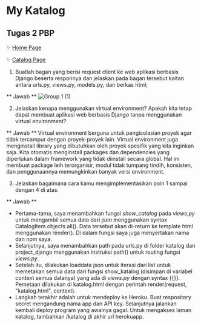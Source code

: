 # **My Katalog**
## Tugas 2 PBP 


:sparkles: [Home Page](https://mykatalog.herokuapp.com/) 

:sparkles: [Catalog Page](https://mykatalog.herokuapp.com/katalog/)


1. Buatlah bagan yang berisi request client ke web aplikasi berbasis Django beserta responnya dan jelaskan pada bagan tersebut kaitan antara urls.py, views.py, models.py, dan berkas html;

  ** Jawab **
![Group 1 (1)](https://user-images.githubusercontent.com/88421618/190133499-471edc0d-0e9f-4d88-9247-6a18084f1382.png)


2. Jelaskan kenapa menggunakan virtual environment? Apakah kita tetap dapat membuat aplikasi web berbasis Django tanpa menggunakan virtual environment?

  ** Jawab **
Virtual environment berguna untuk pengisolasian proyek agar tidak tercampur dengan proyek-proyek lain. Virtual environment juga menginstall library yang dibutuhkan oleh proyek spesifik yang kita inginkan saja. Kita otomatis menginstall packages dan dependencies yang diperlukan dalam framework yang tidak diinstall secara global. Hal ini membuat package leih terorganisir, modul tidak tumpang tindih, konsisten, dan penggunaannya memungkinkan banyak versi environment.

3. Jelaskan bagaimana cara kamu mengimplementasikan poin 1 sampai dengan 4 di atas.

  ** Jawab **
- Pertama-tama, saya menambahkan fungsi *show_catalog* pada *views.py* untuk mengambil semua data dari json menggunakan syntax CatalogItem.objects.all(). Data tersebut akan di-return ke template html menggunakan render(). Di dalam fungsi saya juga menyertakan nama dan npm saya. 
- Selanjutnya, saya menambahkan path pada urls.py di folder katalog dan project_django menggunakan instruksi path() untuk routing fungsi *views.py*. 
- Setelah itu, dilakukan loaddata json untuk iterasi dari list untuk memetakan semua data dari fungsi show_katalog (disimpan di variabel context semua datanya) yang ada di *views.py* dengan syntax {{<key>}}. Pemetaan dilakukan di katalog.html dengan perintah render(request, "katalog.html", context).
- Langkah terakhir adalah untuk mendeploy ke Heroku. Buat respository secret mengandung nama app dan API key. Selanjutnya jalankan kembali deploy program yang awalnya gagal. Untuk mengakses laman katalog, tambahkan /katalog di akhir url herokuapp.
